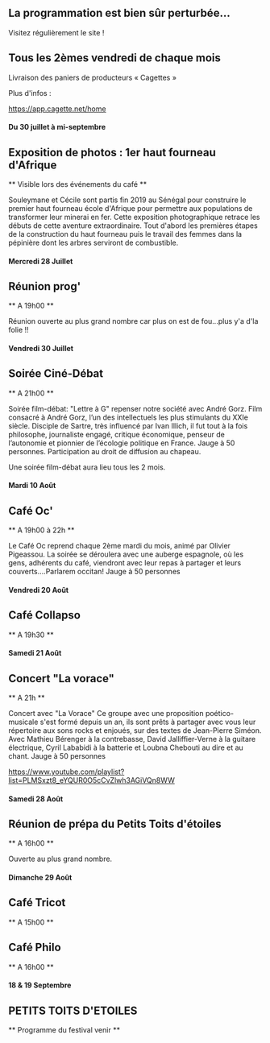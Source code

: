 

<!-- Exemple:

#### mardi 10 mars
## Café Oc.
** A partir de 18h30 **  
Où l'on partage <del>un bon repas à 8 €</del> tout en bavardant en occitan...   
__En auberge espagnole ! ! !__  
Chasdun pòrta son minjat e n'um boira tot aquò. Chacun apporte son repas et on mélange le tout. 
 [>>>> SOYEZ BENEVOLE,CLIQUEZ ICI<<<](http://www.date.marsnet.org/zqqlm9esy2sd2tfo)

fin exemple -->


## La programmation est bien sûr perturbée...
Visitez régulièrement le site !


## Tous les 2èmes vendredi de chaque mois
Livraison des paniers de producteurs « Cagettes »

Plus d'infos :

https://app.cagette.net/home

#### Du 30 juillet à mi-septembre

## Exposition de photos : 1er haut fourneau d'Afrique
** Visible lors des événements du café **

Souleymane et Cécile sont partis fin 2019 au Sénégal pour construire le premier haut fourneau école d'Afrique pour permettre aux populations de transformer leur minerai en fer. Cette exposition photographique retrace les débuts de cette aventure extraordinaire. Tout d'abord les premières étapes de la construction du haut fourneau puis le travail des femmes dans la pépinière dont les arbres serviront de combustible. 

#### Mercredi 28 Juillet 

## Réunion prog'
** A 19h00 **

Réunion ouverte au plus grand nombre car plus on est de fou...plus y'a d'la folie !!

#### Vendredi 30 Juillet

## Soirée Ciné-Débat
** A 21h00 **

Soirée film-débat:
"Lettre à G" repenser notre société avec André Gorz.
Film consacré à André Gorz, l’un des intellectuels les plus stimulants du XXIe siècle. Disciple de Sartre, très influencé par Ivan Illich, il fut tout à la fois philosophe, journaliste engagé, critique économique, penseur de l’autonomie et pionnier de l’écologie politique en France.
Jauge à 50 personnes.
Participation au droit de diffusion au chapeau.

Une soirée film-débat aura lieu tous les 2 mois.

#### Mardi 10 Août

## Café Oc'
** A 19h00 à 22h **

Le Café Oc reprend chaque 2ème mardi du mois,
animé par Olivier Pigeassou. La soirée se déroulera avec une auberge espagnole, où les gens, adhérents du café, viendront avec leur repas à partager et leurs couverts....Parlarem occitan!
Jauge à 50 personnes

#### Vendredi 20 Août

## Café Collapso
** A 19h30 **

#### Samedi 21 Août

## Concert "La vorace"
** A 21h **

Concert avec "La Vorace"
Ce groupe avec une proposition poético-musicale s'est formé depuis un an, ils sont prêts à partager avec vous leur répertoire aux sons rocks et enjoués, sur des textes de Jean-Pierre Siméon. 
Avec Mathieu Bérenger à la contrebasse,
David Jalliffier-Verne à la guitare électrique,
Cyril Lababidi à la batterie
et Loubna Chebouti au dire et au chant.
Jauge à 50 personnes

  https://www.youtube.com/playlist?list=PLMSxzt8_eYQUR0O5cCvZlwh3AGiVQn8WW
  
  
#### Samedi 28 Août

## Réunion de prépa du Petits Toits d'étoiles
** A 16h00 **
  
Ouverte au plus grand nombre.

#### Dimanche 29 Août

## Café Tricot
** A 15h00 **

## Café Philo
** A 16h00 **
  

#### 18 & 19 Septembre

## PETITS TOITS D'ETOILES
** Programme du festival venir **





